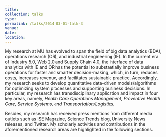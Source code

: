 ```yaml
---
title: 
collection: talks
type:
permalink: /talks/2014-03-01-talk-3
venue: 
date: 
location: 
---
```


My research at MU has evolved to span the field of big data analytics (BDA), operations research (OR), and industrial engineering (IE). In the current era of Industry 5.0, Web 2.0 and Supply Chain 4.0, the interface of data analytics with IE and OR has the potential to substantially improve business operations for faster and smarter decision-making, which, in turn, reduces costs, increases revenue, and facilitates sustainable practice. Accordingly, my research seeks to develop quantitative data-driven models/algorithms for optimizing system processes and supporting business decisions. In particular, my research has transdisciplinary application and impact in four key areas, namely, *Health Care Operations Management, Preventive Health Care, Service Systems, and Transportation/Logistics.* 

Besides, my research has received press mentions from different media outlets such as ISE Magazine, Science Trends blog, University News releases, and Twitter. My scholarly activities and contributions in the aforementioned research areas are highlighted in the following sections.


